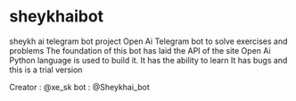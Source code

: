 # sheykhaibot
sheykh ai telegram bot project
Open Ai Telegram bot to solve exercises and problems 
The foundation of this bot has laid the API of the site Open Ai
Python language is used to build it. 
It has the ability to learn 
It has bugs and this is a trial version

Creator : @xe_sk
bot : @Sheykhai_bot
